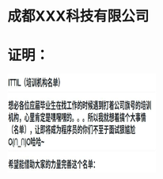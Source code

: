 # 成都XXX科技有限公司
# 证明：
<img src="./media/img/XXX公司.jpg" width = "300" height = "200" alt="聊天记录" align=center />

